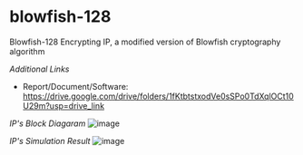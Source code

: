 # blowfish-128
Blowfish-128 Encrypting IP, a modified version of Blowfish cryptography algorithm

_Additional Links_
- Report/Document/Software: https://drive.google.com/drive/folders/1fKtbtstxodVe0sSPo0TdXqlOCt10U29m?usp=drive_link

_IP's Block Diagaram_
![image](https://github.com/user-attachments/assets/b8de3b68-d3e9-48a5-a01d-2f4eb533ec5c)

_IP's Simulation Result_
![image](https://github.com/user-attachments/assets/ecea7438-2bfa-4f8c-bc2a-1d5207d73824)
